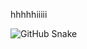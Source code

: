 hhhhhiiiii

![GitHub Snake](https://github.com/Namiii135/blob/output/github-contribution-grid-snake.svg)
